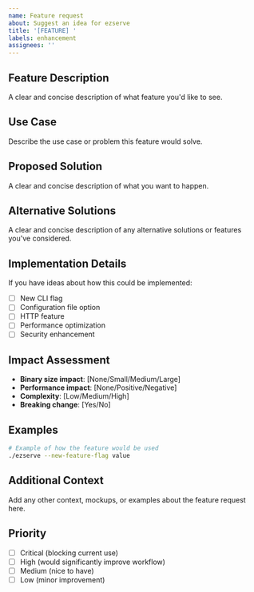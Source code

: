 ```yaml
---
name: Feature request
about: Suggest an idea for ezserve
title: '[FEATURE] '
labels: enhancement
assignees: ''
---
```


## Feature Description
A clear and concise description of what feature you'd like to see.

## Use Case
Describe the use case or problem this feature would solve.

## Proposed Solution
A clear and concise description of what you want to happen.

## Alternative Solutions
A clear and concise description of any alternative solutions or features you've considered.

## Implementation Details
If you have ideas about how this could be implemented:

- [ ] New CLI flag
- [ ] Configuration file option
- [ ] HTTP feature
- [ ] Performance optimization
- [ ] Security enhancement

## Impact Assessment
- **Binary size impact**: [None/Small/Medium/Large]
- **Performance impact**: [None/Positive/Negative]
- **Complexity**: [Low/Medium/High]
- **Breaking change**: [Yes/No]

## Examples
```bash
# Example of how the feature would be used
./ezserve --new-feature-flag value
```

## Additional Context
Add any other context, mockups, or examples about the feature request here.

## Priority
- [ ] Critical (blocking current use)
- [ ] High (would significantly improve workflow)
- [ ] Medium (nice to have)
- [ ] Low (minor improvement)